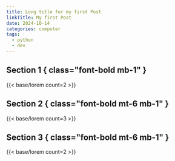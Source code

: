 ```yaml
---
title: Long title for my first Post
linkTitle: My first Post
date: 2024-10-14
categories: computer
tags:
  - python
  - dev
---
```

## Section 1 { class="font-bold mb-1" }
{{< base/lorem count=2 >}}

## Section 2 { class="font-bold mt-6 mb-1" }
{{< base/lorem count=3 >}}

## Section 3 { class="font-bold mt-6 mb-1" }
{{< base/lorem count=2 >}}